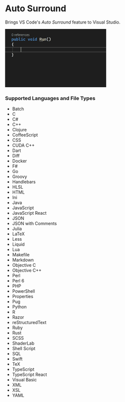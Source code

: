 # Auto Surround

Brings VS Code's _Auto Surround_ feature to Visual Studio.

![Example](media/example.gif)

### Supported Languages and File Types

* Batch
* C
* C#
* C++
* Clojure
* CoffeeScript
* CSS
* CUDA C++
* Dart
* Diff
* Docker
* F#
* Go
* Groovy
* Handlebars
* HLSL
* HTML
* Ini
* Java
* JavaScript
* JavaScript React
* JSON
* JSON with Comments
* Julia
* LaTeX
* Less
* Liquid
* Lua
* Makefile
* Markdown
* Objective C
* Objective C++
* Perl
* Perl 6
* PHP
* PowerShell
* Properties
* Pug
* Python
* R
* Razor
* reStructuredText
* Ruby
* Rust
* SCSS
* ShaderLab
* Shell Script
* SQL
* Swift
* TeX
* TypeScript
* TypeScript React
* Visual Basic
* XML
* XSL
* YAML
